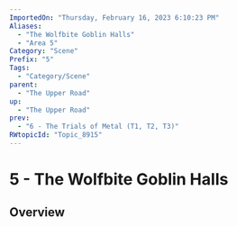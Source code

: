 ```yaml
---
ImportedOn: "Thursday, February 16, 2023 6:10:23 PM"
Aliases:
  - "The Wolfbite Goblin Halls"
  - "Area 5"
Category: "Scene"
Prefix: "5"
Tags:
  - "Category/Scene"
parent:
  - "The Upper Road"
up:
  - "The Upper Road"
prev:
  - "6 - The Trials of Metal (T1, T2, T3)"
RWtopicId: "Topic_8915"
---
```

# 5 - The Wolfbite Goblin Halls
## Overview
